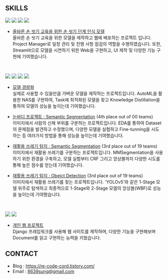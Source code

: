 
## SKILLS
<img src="https://img.shields.io/badge/Python-3776AB?style=flat-square&logo=Python&logoColor=white"/> <img src="https://img.shields.io/badge/Pytorch-EE4C2C?style=flat-square&logo=Pytorch&logoColor=white"/> <img src="https://img.shields.io/badge/Streamlit-FF4B4B?style=flat-square&logo=Streamlit&logoColor=white"/> <img src="https://img.shields.io/badge/Flask-000000?style=flat-square&logo=Flask&logoColor=white"/> 

- [올바른 손 씻기 교육을 위한 손 씻기 단계 인식 모델](https://github.com/boostcampaitech2/final-project-level3-cv-04)    
 올바른 손 씻기 교육을 위한 모델을 제작하고 웹에 배포하는 프로젝트 입니다. Project Manager로 일정 관리 및 진행 사항 점검의 역할을 수행하였습니다. 또한, Streamlit으로 모델을 시연하기 위한 Web을 구현하고, UI 제작 및 다양한 기능 구현에 기여했습니다. 
 
 <br>

<img src="https://img.shields.io/badge/Python-3776AB?style=flat-square&logo=Python&logoColor=white"/> <img src="https://img.shields.io/badge/Pytorch-EE4C2C?style=flat-square&logo=Pytorch&logoColor=white"/> <img src="https://img.shields.io/badge/OpenCV-5C3EE8?style=flat-square&logo=OpenCV&logoColor=white"/> <img src="https://img.shields.io/badge/WandB-FFBE00?style=flat-square&logo=Weights&Biases&logoColor=white"/>

- [모델 경량화](https://github.com/boostcampaitech2/model-optimization-level3-cv-04)    
  실제로 사용할 수 있을만큼 가벼운 모델을 제작하는 프로젝트입니다. AutoML을 활용한 NAS를 구현하여, Task에 최적화된 모델을 찾고 Knowledge Distillation을 통하여 모델의 성능을 높이는데 기여했습니다.

- [눈바디 프로젝트 : Semantic Segmentation](https://github.com/potato-farm/alchera-ai-challenge) (4th place out of 00 teams)  
  이미지에서 사람의 신체 부위를 구분하는 프로젝트입니다. EDA를 통하여 Dataset의 문제점을 발견하고 수정했으며, 다양한 모델을 실험하고 Fine-tunning을 시도하는 등 여러가지 방법을 통해 성능을 높이는데 기여했습니다.

- [재활용 쓰레기 탐지 : Semantic Segmentation](https://github.com/boostcampaitech2/semantic-segmentation-level2-cv-04) (3rd place out of 19 teams)  
  이미지에서 재활용 쓰레기를 구분하는 프로젝트입니다. MMSegmentation을 사용하기 위한 환경을 구축하고, 모델 실험부터 CRF 그리고 앙상블까지 다양한 시도를 통해 높은 점수를 얻는데 기여했습니다.

- [재활용 쓰레기 탐지 : Obejct Detection](https://github.com/boostcampaitech2/object-detection-level2-cv-04) (3rd place out of 19 teams)   
  이미지에서 재활용 쓰레기를 찾는 프로젝트입니다. 'YOLOv5'와 같은 1-Stage 모델 위주로 탐색하고 최종적으로 1-Stage와 2-Stage 모델의 앙상블(WBF)로 성능을 높이는데 기여했습니다.  

<br>

<img src="https://img.shields.io/badge/Python-3776AB?style=flat-square&logo=Python&logoColor=white"/> <img src="https://img.shields.io/badge/Django-092E20?style=flat-square&logo=django&logoColor=white"/>

- [개인 웹 프로젝트](https://github.com/8639sung/Project_Henesys)    
  Django 프레임워크를 사용해 웹 사이트를 제작하며, 다양한 기능을 구현해보며 Document를 읽고 구현하는 능력을 키웠습니다.


## CONTACT

- Blog : <https://re-code-cord.tistory.com/> 
- Email : <8639sung@gmail.com>
